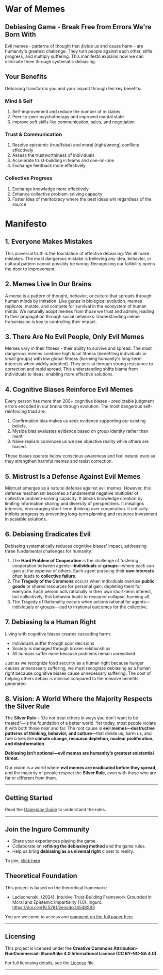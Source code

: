 # War of Memes

## Debiasing Game - Break Free from Errors We're Born With

Evil memes - patterns of thought that divide us and cause harm - are humanity's greatest challenge. They turn people against each other, stifle progress, and multiply suffering. This manifesto explains how we can eliminate them through systematic debiasing.

## Your Benefits

Debiasing transforms you and your impact through ten key benefits:

### Mind & Self

1. Self-improvement and reduce the number of mistakes
2. Peer-to-peer psychotherapy and improved mental state
3. Improve soft skills like communication, sales, and negotiation

### Trust & Communication

1. Resolve epistemic (true/false) and moral (right/wrong) conflicts effectively
2. Assess the trustworthiness of individuals
3. Accelerate trust-building in teams and one-on-one
4. Exchange feedback more effectively

### Collective Progress

1. Exchange knowledge more effectively
2. Enhance collective problem-solving capacity
3. Foster idea of meritocracy where the best ideas win regardless of the source

# Manifesto

## 1. Everyone Makes Mistakes

This universal truth is the foundation of effective debiasing: We all make mistakes. The most dangerous mistake is believing any idea, behavior, or cultural pattern cannot possibly be wrong. Recognizing our fallibility opens the door to improvement.

## 2. Memes Live In Our Brains

A meme is a pattern of thought, behavior, or culture that spreads through human minds by imitation. Like genes in biological evolution, memes replicate, mutate, and compete for survival in the ecosystem of human minds. We naturally adopt memes from those we trust and admire, leading to their propagation through social networks. Understanding meme transmission is key to controlling their impact.

## 3. There Are No Evil People, Only Evil Memes

Memes vary in their fitness - their ability to survive and spread. The most dangerous memes combine high local fitness (benefiting individuals or small groups) with low global fitness (harming humanity's long-term interests when widely adopted). They persist through strong resistance to correction and rapid spread. This understanding shifts blame from individuals to ideas, enabling more effective solutions.

## 4. Cognitive Biases Reinforce Evil Memes

Every person has more than 200+ cognitive biases - predictable judgment errors encoded in our brains through evolution. The most dangerous self-reinforcing triad are: 

1. Confirmation bias makes us seek evidence supporting our existing beliefs,
2. Myside bias evaluates evidence based on group identity rather than merit
3. Naïve realism convinces us we see objective reality while others are biased. 

These biases operate below conscious awareness and feel natural even as they strengthen harmful memes and resist correction.

## 5. Mistrust Is a Defense Against Evil Memes

Mistrust emerges as a natural defense against evil memes. However, this defense mechanism becomes a fundamental negative multiplier of collective problem-solving capacity. It blocks knowledge creation by limiting information sharing and diversity of perspectives. It misaligns interests, encouraging short-term thinking over cooperation. It critically inhibits progress by preventing long-term planning and resource investment in scalable solutions.

## 6. Debiasing Eradicates Evil

Debiasing systematically reduces cognitive biases' impact, addressing three fundamental challenges for humanity: 

1. The **Hard Problem of Cooperation** is the challenge of fostering cooperation between agents—**individuals** or **groups**—where each can gain at the expense of others. Each agent pursuing their **own interests** often leads to **collective failure**.
2. The **Tragedy of the Commons** occurs when individuals overuse **public goods** or shared resources for personal gain, depleting them for everyone. Each person acts rationally in their own short-term interest, but collectively, this behavior leads to resource collapse, harming all. 
3. The Tragedy of Rationality occurs when actions rational for agents—individuals or groups—lead to irrational outcomes for the collective. 

## 7. Debiasing Is a Human Right

Living with cognitive biases creates cascading harm:

- Individuals suffer through poor decisions
- Society is damaged through broken relationships
- All humans suffer more because problems remain unresolved

Just as we recognize food security as a human right because hunger causes unnecessary suffering, we must recognize debiasing as a human right because cognitive biases cause unnecessary suffering. The cost of helping others debias is minimal compared to the massive benefits generated.

## 8. Vision: A World Where the Majority Respects the Silver Rule

The **Silver Rule**—“Do not treat others in ways you don’t want to be treated”—is the foundation of a better world. Yet today, most people violate it with both those near and far. The root cause is **evil memes**—**destructive patterns of thinking, behavior, and culture**—that divide us, harm us, and fuel crises like **climate change, resource depletion, nuclear proliferation, and disinformation**.

**Debiasing isn’t optional—evil memes are humanity’s greatest existential threat.**

Our vision is a world where **evil memes are eradicated before they spread**, and the majority of people respect the **Silver Rule**, even with those who are far or different from them.

---

## **Getting Started**

Read the [Gameplay Guide](https://github.com/Inguro-OU/debiased-self/blob/main/GAMEPLAY.md) to understand the rules.

___

## Join the Inguro Community

- Share your experiences playing the game.
- Collaborate on r**efining the debiasing method** and the game rules.
- Help us bring **debiasing as a universal right** closer to reality.

To join, [click here](https://join.slack.com/t/ingurocommunity/shared_invite/zt-2x4w0640h-3_PIEqz1LphRzan9R5gXWw)

## **Theoretical Foundation**

This project is based on the theoretical framework:

- Ladischenski. (2024). Intuitive Trust-Building Framework Grounded in Moral and Epistemic Impartiality (1.0). inguro. https://doi.org/10.5281/zenodo.14548583

You are welcome to access and [comment on the full paper here](https://docs.google.com/document/d/1kGMJGx4Vrzi9WACDVPcFq5oxaww3oydHV54CgS6Zhmc/edit?usp=sharing).

---

## Licensing

This project is licensed under the **Creative Commons Attribution-NonCommercial-ShareAlike 4.0 International License (CC BY-NC-SA 4.0)**.

For full licensing details, see the [License](https://github.com/Inguro-OU/debiased-self/blob/main/LICENSE.md) file.

---
